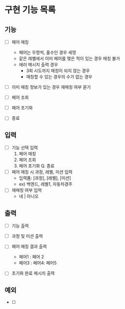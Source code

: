 # 구현 기능 목록

## 기능

* [ ] 페어 매칭
  * 페어는 두명씩, 홀수인 경우 세멍
  * 같은 레벨에서 이미 페어를 맺은 적이 있는 경우 매칭 불가
  * 에러 메시지 출력 경우
    * 3회 시도까지 매칭이 되지 않는 경우
    * 매칭할 수 있는 경우의 수가 없는 경우
* [ ] 이미 매칭 정보가 있는 경우 재매칭 여부 묻기

* [ ] 페어 조회
* [ ] 페어 초기화
* [ ] 종료


## 입력

* [ ] 기능 선택 입력
  1. 페어 매칭
  2. 페어 조회
  3. 페어 초기화
  Q. 종료
* [ ] 페어 매칭 시 과정, 레벨, 미션 입력
  * 입력폼: [과정], [레벨], [미션]
  * ex) 백엔드, 레벨1, 자동차경주
* [ ] 재매칭 여부 입력
  * 네 | 아니오

## 출력

* [ ] 기능 출력
* [ ] 과정 및 미션 출력
* [ ] 페어 매칭 결과 출력
  * 페어1 : 페어 2
  * 페어3 : 페어4: 페어5
* [ ] 초기화 완료 메시치 출력



## 예외

* [ ]